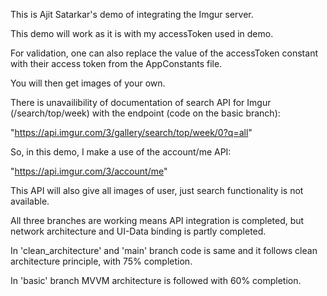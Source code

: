 This is Ajit Satarkar's demo of integrating the Imgur server.

This demo will work as it is with my accessToken used in demo.

For validation, one can also replace the value of the accessToken constant with their access token from the AppConstants file. 

You will then get images of your own.

There is unavailibility of documentation of search API for Imgur (/search/top/week) with the endpoint (code on the basic branch):

"https://api.imgur.com/3/gallery/search/top/week/0?q=all"

So, in this demo, I make a use of the account/me API:

"https://api.imgur.com/3/account/me"

This API will also give all images of user, just search functionality is not available.
 
All three branches are working means API integration is completed, but network architecture and UI-Data binding is partly completed.

In 'clean_architecture' and 'main' branch code is same and it follows clean architecture principle, with 75% completion.

In 'basic' branch MVVM architecture is followed with 60% completion.

 

